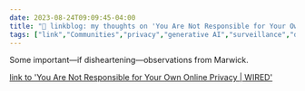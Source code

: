 ---date: 2023-08-24T09:09:45-04:00title: "🔗 linkblog: my thoughts on 'You Are Not Responsible for Your Own Online Privacy | WIRED'"tags: ["link","Communities","privacy","generative AI","surveillance","data"]---Some important—if disheartening—observations from Marwick.   [link to 'You Are Not Responsible for Your Own Online Privacy | WIRED'](https://www.wired.com/story/you-are-not-responsible-for-your-own-online-privacy/)